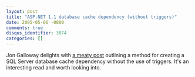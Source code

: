 ```yaml
---
layout: post
title: "ASP.NET 1.1 database cache dependency (without triggers)"
date: 2005-05-06 -0800
comments: true
disqus_identifier: 3074
categories: []
---
```

Jon Galloway delights with [a meaty
post](http://weblogs.asp.net/jgalloway/archive/2005/05/07/406056.aspx)
outlining a method for creating a SQL Server database cache dependency
without the use of triggers. It's an interesting read and worth looking
into.

